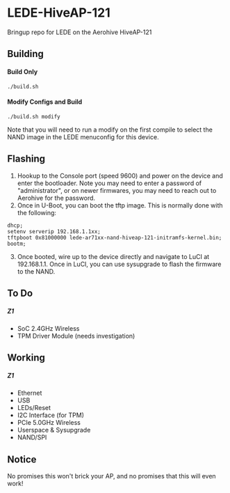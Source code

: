 # LEDE-HiveAP-121

Bringup repo for LEDE on the Aerohive HiveAP-121

Building
-----
#### Build Only
`./build.sh`

#### Modify Configs and Build
`./build.sh modify`

Note that you will need to run a modify on the first compile to select the NAND image in the LEDE menuconfig for this device.

Flashing
-----
  1. Hookup to the Console port (speed 9600) and power on the device and enter the bootloader. Note you may need to enter a password of "administrator", or on newer firmwares, you may need to reach out to Aerohive for the password.
  2. Once in U-Boot, you can boot the tftp image. This is normally done with the following:

  ```
  dhcp;
  setenv serverip 192.168.1.1xx;
  tftpboot 0x81000000 lede-ar71xx-nand-hiveap-121-initramfs-kernel.bin;
  bootm;
  ```

  3. Once booted, wire up to the device directly and navigate to LuCI at 192.168.1.1. Once in LuCI, you can use sysupgrade to flash the firmware to the NAND.

To Do
-----
##### Z1
  * SoC 2.4GHz Wireless
  * TPM Driver Module (needs investigation)

Working
-----
##### Z1
  * Ethernet
  * USB
  * LEDs/Reset
  * I2C Interface (for TPM)
  * PCIe 5.0GHz Wireless
  * Userspace & Sysupgrade
  * NAND/SPI

Notice
------
No promises this won't brick your AP, and no promises that this will even work!
